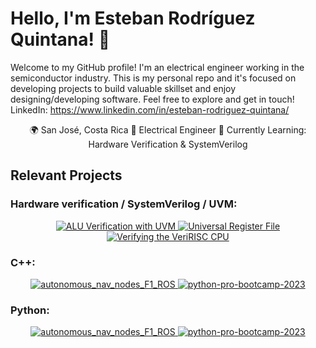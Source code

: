 # Hello, I'm Esteban Rodríguez Quintana! 👋

Welcome to my GitHub profile! I'm an electrical engineer working in the semiconductor industry. This is my personal repo and it's focused on developing projects to build valuable skillset and enjoy designing/developing software. Feel free to explore and get in touch! LinkedIn: https://www.linkedin.com/in/esteban-rodriguez-quintana/

<div align="center">
🌍 San José, Costa Rica  💼 Electrical Engineer 🌱 Currently Learning: Hardware Verification & SystemVerilog
</div>

## Relevant Projects
### Hardware verification / SystemVerilog / UVM:
<div align="center">
  <a href="https://github.com/erquintana/ALU_Verification_with_UVM">
    <img src="https://github-readme-stats.vercel.app/api/pin/?username=erquintana&repo=ALU_Verification_with_UVM&theme=solarized-light" alt="ALU Verification with UVM">
  </a>
  <a href="https://github.com/erquintana/universal-register-SV">
    <img src="https://github-readme-stats.vercel.app/api/pin/?username=erquintana&repo=Universal-Register-SV&theme=solarized-light" alt="Universal Register File">
  </a>
  <a href="https://github.com/erquintana/veriRISC-CPU-SV">
    <img src="https://github-readme-stats.vercel.app/api/pin/?username=erquintana&repo=veriRISC-CPU-SV&theme=solarized-light" alt="Verifying the VeriRISC CPU">
  </a>
</div>

### C++:
<div align="center">
  <a href="https://github.com/erquintana/autonomous_nav_nodes_F1_ROS">
    <img src="https://github-readme-stats.vercel.app/api/pin/?username=erquintana&repo=autonomous_nav_nodes_F1_ROS&theme=solarized-light" alt="autonomous_nav_nodes_F1_ROS">
  </a>
  <a href="https://github.com/erquintana/python-pro-bootcamp-2023">
    <img src="https://github-readme-stats.vercel.app/api/pin/?username=erquintana&repo=python-pro-bootcamp-2023&theme=solarized-light" alt="python-pro-bootcamp-2023">
  </a>
</div>

### Python:
<div align="center">
  <a href="https://github.com/erquintana/autonomous_nav_nodes_F1_ROS">
    <img src="https://github-readme-stats.vercel.app/api/pin/?username=erquintana&repo=autonomous_nav_nodes_F1_ROS&theme=solarized-light" alt="autonomous_nav_nodes_F1_ROS">
  </a>
  <a href="https://github.com/erquintana/python-pro-bootcamp-2023">
    <img src="https://github-readme-stats.vercel.app/api/pin/?username=erquintana&repo=python-pro-bootcamp-2023&theme=solarized-light" alt="python-pro-bootcamp-2023">
  </a>
</div>
<!--
<div align="center">
  <p>
    <a href="https://github.com/erquintana/ALU_Verification_with_UVM">ALU Verification with UVM</a>
    |
    <a href="https://github.com/erquintana/veriRISC-CPU-SV">veriRISC-CPU-SV</a>
  </p>
</div>



## Contributions

I enjoy contributing to open source projects. Here are a few projects I've contributed to:

- [Project Name](https://github.com/project-owner/project-name)
- [Another Project](https://github.com/another-owner/another-project)

## Fun Facts

- 🎵 Favorite Song: [Your Favorite Song]
- 🎮 Currently Playing: [Game Name]
- 📚 Reading: [Book Title]
-->
